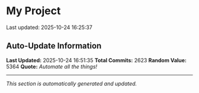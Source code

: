 # My Project


Last updated: 2025-10-24 16:25:37






































































































































































































































































































































































































































































































































































































































































































































































































































































































































































































































































































































































































































































































































































































































































































































































































































































































































































































































































































































































































































































































































































































































































































































































































































































































































































































































































































































































































































































































































































































































































































































## Auto-Update Information

**Last Updated:** 2025-10-24 16:51:35
**Total Commits:** 2623
**Random Value:** 5364
**Quote:** _Automate all the things!_

---
_This section is automatically generated and updated._